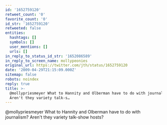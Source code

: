 ```yaml
---
id: '1652759120'
retweet_count: '0'
favorite_count: '0'
id_str: '1652759120'
retweeted: false
entities:
  hashtags: []
  symbols: []
  user_mentions: []
  urls: []
in_reply_to_status_id_str: '1652086589'
in_reply_to_screen_name: mollypeonies
original_url: https://twitter.com/jth/status/1652759120
date: '2009-04-29T21:15:09.000Z'
sitemap: false
robots: noindex
reply: true
title: >-
  @mollypriesmeyer What to Hannity and Olberman have to do with journalism?
  Aren't they variety talk-s…
---
```


@mollypriesmeyer What to Hannity and Olberman have to do with journalism? Aren't they variety talk-show hosts?
